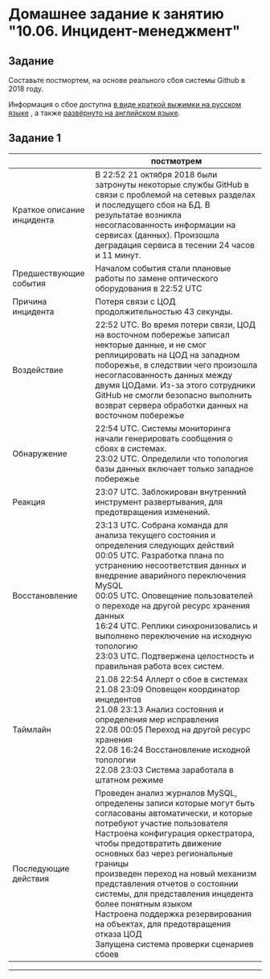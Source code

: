 # Домашнее задание к занятию "10.06. Инцидент-менеджмент"

## Задание 

Составьте постмортем, на основе реального сбоя системы Github в 2018 году.

Информация о сбое доступна [в виде краткой выжимки на русском языке](https://habr.com/ru/post/427301/) , а
также [развёрнуто на английском языке](https://github.blog/2018-10-30-oct21-post-incident-analysis/).

## Задание 1

|  | постмотрем |
| ------ | ------ |
| Краткое описание инцидента | В 22:52 21 октября 2018 были затронуты некоторые службы GitHub в связи с проблемой на сетевых разделах и последущего сбоя на БД. В результатае возникла несогласованность информации на сервисах (данных). Произошла деградация сервиса в тесении 24 часов и 11 минут. |
| Предшествующие события | Началом события стали плановые работы по замене оптического оборудования в 22:52 UTC |
| Причина инцидента | Потеря связи с ЦОД продолжительностью 43 секунды.  |
| Воздействие | 22:52 UTC. Во время потери связи, ЦОД на восточном побережье записал некторые данные, и не смог реплицировать на ЦОД на западном поборежье, в следствии чего произошла несогласованность данных между двумя ЦОДами. Из-за этого сотрудники GitHub не смогли безопасно выполнить возврат сервера обработки данных на восточном побережье |
| Обнаружение | 22:54 UTC. Системы мониторинга начали генерировать сообщения о сбоях в системах. <br /> 23:02 UTC. Определили что топология базы данных включает только западное побережье |
| Реакция | 23:07 UTC. Заблокирован внутренний инструмент развертывания, для предотвращения изменений. |
| Восстановление | 23:13 UTC. Собрана команда для анализа текущего состояния и определения следующих действий <br /> 00:05 UTC. Разработка плана по устранению несоответствия данных и внедрение аварийного переключения MySQL <br /> 00:05 UTC. Оповещение пользователей о переходе на другой ресурс хранения данных <br /> 16:24 UTC. Реплики синхронизовались и выполнено переключение на исходную топологию <br /> 23:03 UTC. Подтвержена целостность и правильная работа всех систем. |
| Таймлайн | 21.08 22:54 Аллерт о сбое в системах <br /> 21.08 23:09 Оповещен координатор инцедентов <br /> 21.08 23:13 Анализ состояния и определения мер исправления <br /> 22.08 00:05 Переход на другой ресурс хранения <br /> 22.08 16:24 Восстановление исходной топологии <br /> 22.08 23:03 Система заработала в штатном режиме |
| Последующие действия | Проведен анализ журналов MySQL, определены записи которые могут быть согласованы автоматически, и которые потребуют участие пользователя <br /> Настроена конфигурация оркестратора, чтобы предотвратить движение основных баз через региональные границы <br /> произведен переход на новый механизм представления отчетов о состоянии системы, для представления инцедента более понятным языком <br />Настроена поддержка резервирования на объектах, для предотвращения отказа ЦОД <br /> Запущена система проверки сценариев сбоев |

---